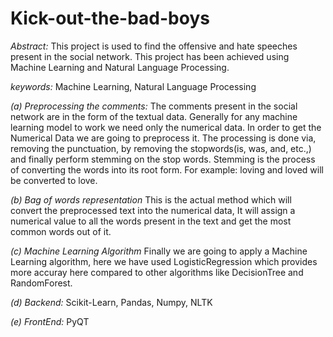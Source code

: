 # Kick-out-the-bad-boys

*Abstract:*
This project is used to find the offensive and hate speeches present in the social network. This project has been achieved using Machine Learning and Natural Language Processing.

*keywords:*
Machine Learning, Natural Language Processing

*(a) Preprocessing the comments:*
The comments present in the social network are in the form of the textual data. Generally for any machine learning model to work we need only the numerical data. In order to get the Numerical Data we are going to preprocess it. The processing is done via, removing the punctuation, by removing the stopwords(is, was, and, etc.,) and finally perform stemming on the stop words. Stemming is the process of converting the words into its root form. For example: loving and loved will be converted to love.

*(b) Bag of words representation*
This is the actual method which will convert the preprocessed text into the numerical data, It will assign a numerical value to all the words present in the text and get the most common words out of it.

*(c) Machine Learning Algorithm*
Finally we are going to apply a Machine Learning algorithm, here we have used LogisticRegression which provides more accuray here compared to other algorithms like DecisionTree and RandomForest.

*(d) Backend:* Scikit-Learn, Pandas, Numpy, NLTK

*(e) FrontEnd:* PyQT
